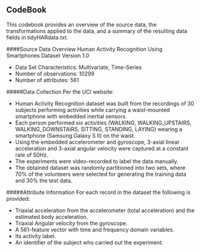 ## CodeBook
This codebook provides an overview of the source data, the transformations applied to the data,
and a summary of the resulting data fields in tidyHARdata.txt.

####Source Data Overview
Human Activity Recognition Using Smartphones Dataset
Version 1.0

* Data Set Characteristics: Multivariate, Time-Series
* Number of observations: 10299
* Number of attributes: 561

#####Data Collection
Per the UCI website:
* Human Activity Recognition dataset was built from the recordings of 30 subjects performing activities while carrying a waist-mounted smartphone with embedded inertial sensors.
* Each person performed six activities (WALKING, WALKING_UPSTAIRS, WALKING_DOWNSTAIRS, SITTING, STANDING, LAYING) wearing a smartphone (Samsung Galaxy S II) on the waist.
* Using the embedded accelerometer and gyroscope, 3-axial linear acceleration and 3-axial angular velocity were captured at a constant rate of 50Hz.
* The experiments were video-recorded to label the data manually.
* The obtained dataset was randomly partitioned into two sets, where 70% of the volunteers were selected for generating the training data and 30% the test data.

#####Attribute Information
For each record in the dataset the following is provided: 
- Triaxial acceleration from the accelerometer (total acceleration) and the estimated body acceleration. 
- Triaxial Angular velocity from the gyroscope. 
- A 561-feature vector with time and frequency domain variables. 
- Its activity label. 
- An identifier of the subject who carried out the experiment.

